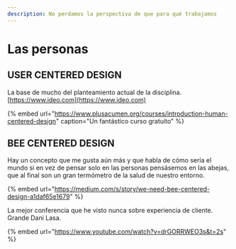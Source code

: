 ```yaml
---
description: No perdamos la perspectiva de que para qué trabajamos
---
```


# Las personas

## USER CENTERED DESIGN

La base de mucho del planteamiento actual de la disciplina. [https://www.ideo.com](https://www.ideo.com)

{% embed url="https://www.plusacumen.org/courses/introduction-human-centered-design" caption="Un fantástico curso gratuíto" %}

## BEE CENTERED DESIGN

Hay un concepto que me gusta aún más y que habla de cómo sería el mundo si en vez de pensar solo en las personas pensásemos en las abejas, que al final son un gran termómetro de la salud de nuestro entorno.

{% embed url="https://medium.com/s/story/we-need-bee-centered-design-a1daf65e1679" %}

La mejor conferencia que he visto nunca sobre experiencia de cliente. Grande Dani Lasa.

{% embed url="https://www.youtube.com/watch?v=drGORRWEO3s&t=2s" %}



